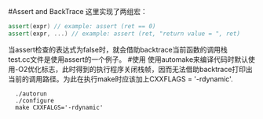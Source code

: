 #Assert and BackTrace
这里实现了两组宏：<br>
```cpp
assert(expr) // example: assert (ret == 0)
assert(expr, ...) // example: assert (ret, "return value = ", ret) 
```
当assert检查的表达式为false时，就会借助backtrace当前函数的调用栈<br>
test.cc文件是使用assert的一个例子。
#使用
使用automake来编译代码时默认使用-O2优化标志，此时得到的执行程序关闭栈帧，因而无法借助backtrace打印出当前的调用路径。为此在执行make时应该加上CXXFLAGS = '-rdynamic'.<br>
```shell
  ./autorun
  ./configure
  make CXXFALGS='-rdynamic'
```
